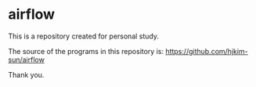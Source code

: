# airflow

This is a repository created for personal study.

The source of the programs in this repository is:
https://github.com/hjkim-sun/airflow

Thank you.
